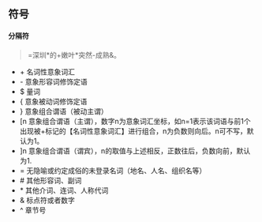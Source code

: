 ## 符号
#### 分隔符

> =深圳\*的+嫩叶\*突然-成熟&。

+ \+ 名词性意象词汇
+ \- 意象形容词修饰定语
+ $ 量词
+ { 意象被动词修饰定语
+ } 意象组合谓语（被动主谓）
+ [n 意象组合谓语（主谓），数字n为意象词汇坐标，如n=1表示该词语与前1个出现被+标记的【名词性意象词汇】进行组合，n为负数则向后。n可不写，默认为1。
+ ]n 意象组合谓语（谓宾），n的取值与上述相反，正数往后，负数向前，默认为1.
+ = 无隐喻或约定成俗的未登录名词（地名、人名、组织名等）
+ \# 其他形容词、副词
+ \* 其他介词、连词、人称代词
+ & 标点符或者数字
+ ^ 章节号
